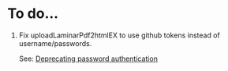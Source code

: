 # To do...

1. Fix uploadLaminarPdf2htmlEX to use github tokens instead of 
   username/passwords.

   See: [Deprecating password 
   authentication](https://developer.github.com/changes/2020-02-14-deprecating-password-auth/) 

